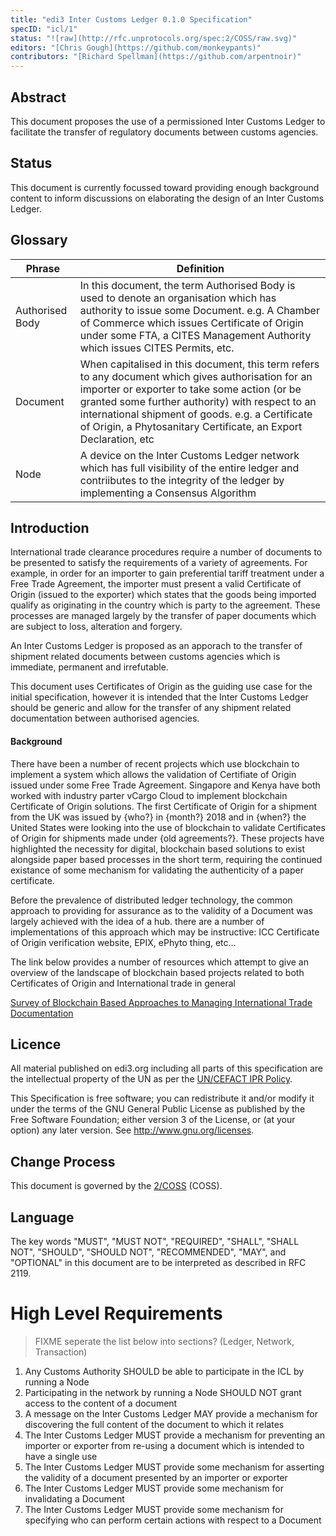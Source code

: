 ```yaml
---
title: "edi3 Inter Customs Ledger 0.1.0 Specification"
specID: "icl/1"
status: "![raw](http://rfc.unprotocols.org/spec:2/COSS/raw.svg)"
editors: "[Chris Gough](https://github.com/monkeypants)"
contributors: "[Richard Spellman](https://github.com/arpentnoir)"
---
```


## Abstract
This document proposes the use of a permissioned Inter Customs Ledger to facilitate the transfer of regulatory documents between customs agencies. 

## Status

This document is currently focussed toward providing enough background content to inform discussions on elaborating the design of an Inter Customs Ledger. 


## Glossary

Phrase | Definition
------------ | -------------
| Authorised Body| In this document, the term Authorised Body is used to denote an organisation which has authority to issue some Document. e.g. A Chamber of Commerce which issues Certificate of Origin under some FTA, a CITES Management Authority which issues CITES Permits, etc.|
| Document | When capitalised in this document, this term refers to any document which gives authorisation for an importer or exporter to take some action (or be granted some further authority) with respect to an international shipment of goods. e.g. a Certificate of Origin, a Phytosanitary Certificate, an Export Declaration, etc| 
| Node | A device on the Inter Customs Ledger network which has full visibility of the entire ledger and contriibutes to the integrity of the ledger by implementing a Consensus Algorithm |

## Introduction
International trade clearance procedures require a number of documents to be presented to satisfy the requirements of a variety of agreements. For example, in order for an importer to gain preferential tariff treatment under a Free Trade Agreement, the importer must present a valid Certificate of Origin (issued to the exporter) which states that the goods being imported qualify as originating in the country which is party to the agreement. These processes are managed largely by the transfer of paper documents which are subject to loss, alteration and forgery. 

An Inter Customs Ledger is proposed as an apporach to the transfer of shipment related documents between customs agencies which is immediate, permanent and irrefutable.

This document uses Certificates of Origin as the guiding use case for the initial specification, however it is intended that the Inter Customs Ledger should be generic and allow for the transfer of any shipment related documentation between authorised agencies. 

#### Background
There have been a number of recent projects which use blockchain to implement a system which allows the validation of Certifiate of Origin issued under some Free Trade Agreement. Singapore and Kenya have both worked with industry parter vCargo Cloud to implement blockchain Certificate of Origin solutions. The first Certificate of Origin for a shipment from the UK was issued by {who?} in {month?} 2018 and in {when?} the United States were looking into the use of blockchain to validate Certificates of Origin for shipments made under {old agreements?}. These projects have highlighted the necessity for digital, blockchain based solutions to exist alongside paper based processes in the short term, requiring the continued existance of some mechanism for validating the authenticity of a paper certificate. 

Before the prevalence of distributed ledger technology, the common approach to providing for assurance as to the validity of a Document was largely achieved with the idea of a hub. there are a number of implementations of this approach which may be instructive: ICC Certificate of Origin verification website, EPIX, ePhyto thing, etc... 

The link below provides a number of resources which attempt to give an overview of the landscape of blockchain based projects related to both Certificates of Origin and International trade in general

[Survey of Blockchain Based Approaches to Managing International Trade Documentation](precedents.md)


## Licence

All material published on edi3.org including all parts of this specification are the intellectual property of the UN as per the [UN/CEFACT IPR Policy](https://www.unece.org/fileadmin/DAM/cefact/cf_plenary/plenary12/ECE_TRADE_C_CEFACT_2010_20_Rev2E_UpdatedIPRpolicy.pdf).

This Specification is free software; you can redistribute it and/or modify it under the terms of the GNU General Public License as published by the Free Software Foundation; either version 3 of the License, or (at your option) any later version. See http://www.gnu.org/licenses.
 
## Change Process

 This document is governed by the [2/COSS](http://rfc.unprotocols.org/spec:2/COSS/) (COSS).

## Language

The key words "MUST", "MUST NOT", "REQUIRED", "SHALL", "SHALL NOT", "SHOULD", "SHOULD NOT", "RECOMMENDED", "MAY", and "OPTIONAL" 
in this document are to be interpreted as described in RFC 2119.

# High Level Requirements
> FIXME 
seperate the list below into sections? (Ledger, Network, Transaction) 

1. Any Customs Authority SHOULD be able to participate in the ICL by running a Node
2. Participating in the network by running a Node SHOULD NOT grant access to the content of a document
3. A message on the Inter Customs Ledger MAY provide a mechanism for discovering the full content of the document to which it relates
4. The Inter Customs Ledger MUST provide a mechanism for preventing an importer or exporter from re-using a document which is intended to have a single use
5. The Inter Customs Ledger MUST provide some mechanism for asserting the validity of a document presented by an importer or exporter 
6. The Inter Customs Ledger MUST provide some mechanism for invalidating a Document
7. The Inter Customs Ledger MUST provide some mechanism for specifying who can perform certain actions with respect to a Document

